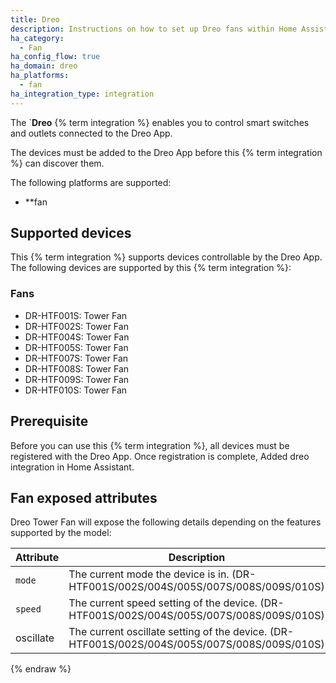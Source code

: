 ```yaml
---
title: Dreo
description: Instructions on how to set up Dreo fans within Home Assistant.
ha_category:
  - Fan
ha_config_flow: true
ha_domain: dreo
ha_platforms:
  - fan
ha_integration_type: integration
---
```


The `**Dreo** {% term integration %} enables you to control smart switches and outlets connected to the Dreo App.

The devices must be added to the Dreo App before this {% term integration %} can discover them.

The following platforms are supported:

- **fan

## Supported devices

This {% term integration %} supports devices controllable by the Dreo App.  The following devices are supported by this {% term integration %}:

### Fans

- DR-HTF001S: Tower Fan
- DR-HTF002S: Tower Fan
- DR-HTF004S: Tower Fan
- DR-HTF005S: Tower Fan
- DR-HTF007S: Tower Fan
- DR-HTF008S: Tower Fan
- DR-HTF009S: Tower Fan
- DR-HTF010S: Tower Fan

## Prerequisite

Before you can use this {% term integration %}, all devices must be registered with the
Dreo App. Once registration is complete,  Added dreo integration in Home Assistant.

## Fan exposed attributes

Dreo Tower Fan will expose the following details depending on the features supported by the model:

| Attribute | Description                                                  | Example |
| --------- | ------------------------------------------------------------ | ------- |
| `mode`    | The current mode the device is in. (DR-HTF001S/002S/004S/005S/007S/008S/009S/010S) | manual  |
| `speed`   | The current speed setting of the device. (DR-HTF001S/002S/004S/005S/007S/008S/009S/010S) | 1       |
| oscillate | The current oscillate setting of the device. (DR-HTF001S/002S/004S/005S/007S/008S/009S/010S) | true    |

{% endraw %}
